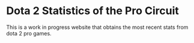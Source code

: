 # Dota 2 Statistics of the Pro Circuit #
This is a work in progress website that obtains the most recent stats from dota 2 pro games.
